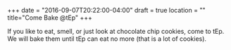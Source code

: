 +++
date = "2016-09-07T20:22:00-04:00"
draft = true
location = ""
title="Come Bake @tEp"
+++

If you like to eat, smell, or just look at chocolate chip cookies, come to tEp. We will bake them until tEp can eat no more (that is a lot of cookies).
